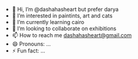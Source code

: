 - 👋 Hi, I’m @dashahasheart but prefer darya  
- 👀 I’m interested in paintints, art and cats
- 🌱 I’m currently learning cairo
- 💞️ I’m looking to collaborate on exhibitions
- 📫 How to reach me dashahasheart@gmail.com
- 😄 Pronouns: ...
- ⚡ Fun fact: ...

<!---
dashahasheart/dashahasheart is a ✨ special ✨ repository because its `README.md` (this file) appears on your GitHub profile.
You can click the Preview link to take a look at your changes.
--->
